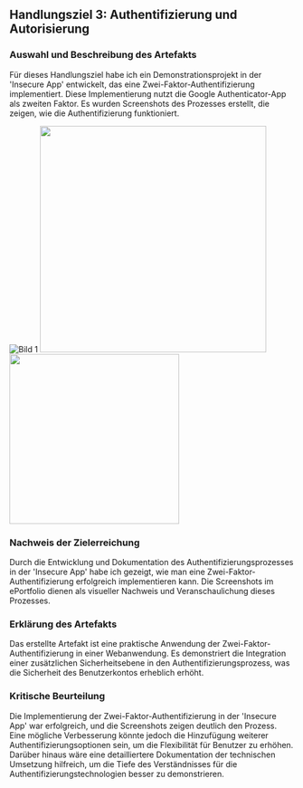 ## Handlungsziel 3: Authentifizierung und Autorisierung

### Auswahl und Beschreibung des Artefakts
Für dieses Handlungsziel habe ich ein Demonstrationsprojekt in der 'Insecure App' entwickelt, das eine Zwei-Faktor-Authentifizierung implementiert. Diese Implementierung nutzt die Google Authenticator-App als zweiten Faktor. Es wurden Screenshots des Prozesses erstellt, die zeigen, wie die Authentifizierung funktioniert.

![Bild 1](https://github.com/BigDipsey/BruhinElvis-LB183/assets/89131634/ba42ba74-86e2-4ab6-92a6-f764d407b370)
<img src="https://github.com/BigDipsey/BruhinElvis-LB183/assets/89131634/f3fc883b-b264-44a2-8995-4c465e6a4c1a" style="height: 400;">
<img src="https://github.com/BigDipsey/BruhinElvis-LB183/assets/89131634/7a3f7af9-d988-448d-8c2e-794d94de7983" width="300">


### Nachweis der Zielerreichung
Durch die Entwicklung und Dokumentation des Authentifizierungsprozesses in der 'Insecure App' habe ich gezeigt, wie man eine Zwei-Faktor-Authentifizierung erfolgreich implementieren kann. Die Screenshots im ePortfolio dienen als visueller Nachweis und Veranschaulichung dieses Prozesses.

### Erklärung des Artefakts
Das erstellte Artefakt ist eine praktische Anwendung der Zwei-Faktor-Authentifizierung in einer Webanwendung. Es demonstriert die Integration einer zusätzlichen Sicherheitsebene in den Authentifizierungsprozess, was die Sicherheit des Benutzerkontos erheblich erhöht.

### Kritische Beurteilung
Die Implementierung der Zwei-Faktor-Authentifizierung in der 'Insecure App' war erfolgreich, und die Screenshots zeigen deutlich den Prozess. Eine mögliche Verbesserung könnte jedoch die Hinzufügung weiterer Authentifizierungsoptionen sein, um die Flexibilität für Benutzer zu erhöhen. Darüber hinaus wäre eine detailliertere Dokumentation der technischen Umsetzung hilfreich, um die Tiefe des Verständnisses für die Authentifizierungstechnologien besser zu demonstrieren.
